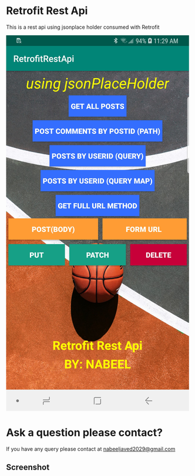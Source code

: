# Retrofit Rest Api 
This is a rest api using jsonplace holder consumed with Retrofit 

![UI](/screenshots/1.jpg)

# Ask a question please contact?

If you have any query please contact at nabeeljaved2029@gmail.com

## Screenshot

